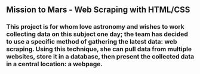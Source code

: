 ## Mission to Mars - Web Scraping with HTML/CSS

### This project is for whom love astronomy and wishes to work collecting data on this subject one day; the team has decided to use a specific method of gathering the latest data: web scraping. Using this technique, she can pull data from multiple websites, store it in a database, then present the collected data in a central location: a webpage.